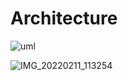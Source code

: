 # Architecture

![uml](https://user-images.githubusercontent.com/98829237/153582104-3dcc26d2-1753-4ab4-8c05-ab7947615e98.png)

![IMG_20220211_113254](https://user-images.githubusercontent.com/98829237/153546126-f01c70bb-953d-46a8-8708-5070d4029ff8.jpg)
